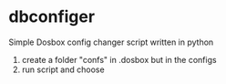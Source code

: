 # dbconfiger
Simple Dosbox config changer script written in python

1. create a folder "confs" in .dosbox but in the configs
2. run script and choose 
